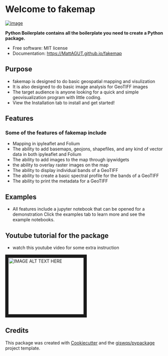 # Welcome to fakemap


[![image](https://img.shields.io/pypi/v/fakemap.svg)](https://pypi.python.org/pypi/fakemap)


**Python Boilerplate contains all the boilerplate you need to create a Python package.**


-   Free software: MIT license
-   Documentation: <https://MattAGUT.github.io/fakemap>
    


## Purpose

- fakemap is designed to do basic geospatial mapping and visulization
- It is also designed to do basic image analysis for GeoTIFF images
- The target audience is anyone looking for a quick and simple geovisualization program with little coding.
- View the Installation tab to install and get started!

## Features

### Some of the features of fakemap include
- Mapping in ipyleaflet and Folium
- The ability to add basemaps, geojons, shapefiles, and any kind of vector data in both ipyleaflet and Folium
- The ability to add images to the map through ipywidgets
- the ability to overlay raster images on the map
- The ability to display individual bands of a GeoTIFF
- The ability to create a basic spectral profile for the bands of a GeoTIFF
- The ability to print the metadata for a GeoTIFF  

## Examples
- All features include a jupyter notebook that can be opened for a demonstration Click the examples tab to learn more and see the example notebooks.

## Youtube tutorial for the package
- watch this youtube video for some extra instruction


<a href="https://youtu.be/YcfSsJvegmI
" target="_blank"><img src="https://i9.ytimg.com/vi_webp/YcfSsJvegmI/mq2.webp?sqp=COzk66IG-oaymwEmCMACELQB8quKqQMa8AEB-AH-CYAC0AWKAgwIABABGEIgZSgaMA8=&rs=AOn4CLBrQbZXxqxDz4QCxHk21pxnexk3sQ" 
alt="IMAGE ALT TEXT HERE" width="240" height="180" border="10" /></a>

## Credits

This package was created with [Cookiecutter](https://github.com/cookiecutter/cookiecutter) and the [giswqs/pypackage](https://github.com/giswqs/pypackage) project template.
